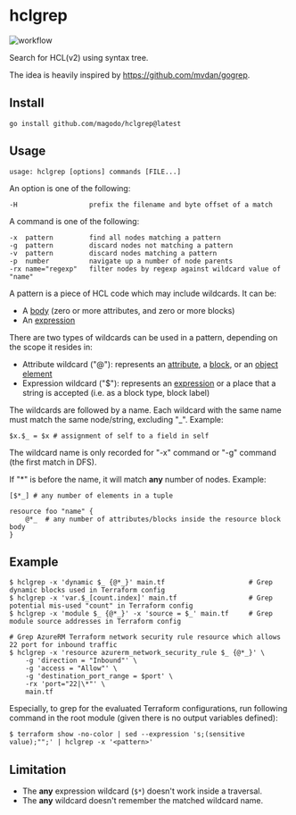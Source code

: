# hclgrep

![workflow](https://github.com/magodo/hclgrep/actions/workflows/go.yml/badge.svg)

Search for HCL(v2) using syntax tree.

The idea is heavily inspired by https://github.com/mvdan/gogrep.

## Install

    go install github.com/magodo/hclgrep@latest

## Usage

    usage: hclgrep [options] commands [FILE...]

An option is one of the following:

    -H                  prefix the filename and byte offset of a match

A command is one of the following:

    -x  pattern         find all nodes matching a pattern
	-g  pattern         discard nodes not matching a pattern
	-v  pattern         discard nodes matching a pattern
    -p  number          navigate up a number of node parents
    -rx name="regexp"   filter nodes by regexp against wildcard value of "name"

A pattern is a piece of HCL code which may include wildcards. It can be:

- A [body](https://github.com/hashicorp/hcl/blob/main/hclsyntax/spec.md#bodies) (zero or more attributes, and zero or more blocks)
- An [expression](https://github.com/hashicorp/hcl/blob/main/hclsyntax/spec.md#expressions)

There are two types of wildcards can be used in a pattern, depending on the scope it resides in:

- Attribute wildcard ("@"): represents an [attribute](https://github.com/hashicorp/hcl/blob/main/hclsyntax/spec.md#attribute-definitions), a [block](https://github.com/hashicorp/hcl/blob/main/hclsyntax/spec.md#blocks), or an [object element](https://github.com/hashicorp/hcl/blob/main/hclsyntax/spec.md#collection-values)
- Expression wildcard ("$"): represents an [expression](https://github.com/hashicorp/hcl/blob/main/hclsyntax/spec.md#expressions) or a place that a string is accepted (i.e. as a block type, block label)

The wildcards are followed by a name. Each wildcard with the same name must match the same node/string, excluding "_". Example:

    $x.$_ = $x # assignment of self to a field in self

The wildcard name is only recorded for "-x" command or "-g" command (the first match in DFS).

If "*" is before the name, it will match **any** number of nodes. Example:

    [$*_] # any number of elements in a tuple

    resource foo "name" {
        @*_  # any number of attributes/blocks inside the resource block body
    }

## Example

```shell
$ hclgrep -x 'dynamic $_ {@*_}' main.tf                     # Grep dynamic blocks used in Terraform config
$ hclgrep -x 'var.$_[count.index]' main.tf                  # Grep potential mis-used "count" in Terraform config
$ hclgrep -x 'module $_ {@*_}' -x 'source = $_' main.tf     # Grep module source addresses in Terraform config

# Grep AzureRM Terraform network security rule resource which allows 22 port for inbound traffic
$ hclgrep -x 'resource azurerm_network_security_rule $_ {@*_}' \
    -g 'direction = "Inbound"' \
    -g 'access = "Allow"' \
    -g 'destination_port_range = $port' \
    -rx 'port="22|\*"' \
    main.tf 
```

Especially, to grep for the evaluated Terraform configurations, run following command in the root module (given there is no output variables defined):

```
$ terraform show -no-color | sed --expression 's;(sensitive value);"";' | hclgrep -x '<pattern>'
```

## Limitation

- The **any** expression wildcard (`$*`) doesn't work inside a traversal.
- The **any** wildcard doesn't remember the matched wildcard name.
